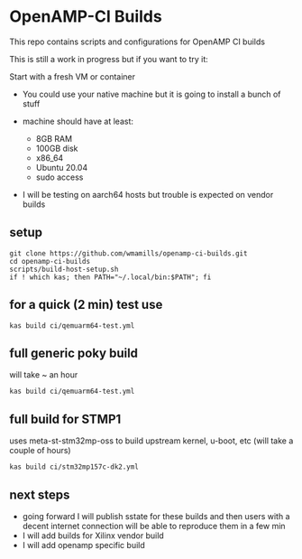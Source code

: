 # OpenAMP-CI Builds
This repo contains scripts and configurations for OpenAMP CI builds

This is still a work in progress but if you want to try it:

Start with a fresh VM or container
* You could use your native machine but it is going to install a bunch of stuff
* machine should have at least:
  + 8GB RAM
  + 100GB disk
  + x86_64
  + Ubuntu 20.04
  + sudo access

* I will be testing on aarch64 hosts but trouble is expected on vendor builds

## setup
```
git clone https://github.com/wmamills/openamp-ci-builds.git
cd openamp-ci-builds
scripts/build-host-setup.sh
if ! which kas; then PATH="~/.local/bin:$PATH"; fi
```

## for a quick (2 min) test use
```
kas build ci/qemuarm64-test.yml
```

## full generic poky build  
will take ~ an hour  
```
kas build ci/qemuarm64-test.yml
```

## full build for STMP1 
uses meta-st-stm32mp-oss to build upstream kernel, u-boot, etc
(will take a couple of hours)
```
kas build ci/stm32mp157c-dk2.yml
```

## next steps
* going forward I will publish sstate for these builds and then users with
a decent internet connection will be able to reproduce them in a few min
* I will add builds for Xilinx vendor build
* I will add openamp specific build
